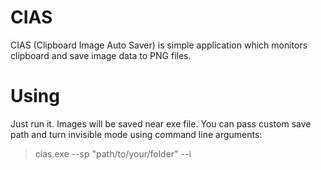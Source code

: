 # CIAS
CIAS (Clipboard Image Auto Saver) is simple application which monitors clipboard and save image data to PNG files.

# Using
Just run it. Images will be saved near exe file. You can pass custom save path and turn invisible mode using command line arguments:
> cias.exe --sp "path/to/your/folder" --i